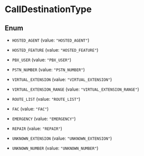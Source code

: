 <!--  Copyright 2025 Cisco Systems Inc.

Permission is hereby granted, free of charge, to any person obtaining a copy
of this software and associated documentation files (the "Software"), to deal
in the Software without restriction, including without limitation the rights
to use, copy, modify, merge, publish, distribute, sublicense, and/or sell
copies of the Software, and to permit persons to whom the Software is
furnished to do so, subject to the following conditions:

The above copyright notice and this permission notice shall be included in
all copies or substantial portions of the Software.

THE SOFTWARE IS PROVIDED "AS IS", WITHOUT WARRANTY OF ANY KIND, EXPRESS OR
IMPLIED, INCLUDING BUT NOT LIMITED TO THE WARRANTIES OF MERCHANTABILITY,
FITNESS FOR A PARTICULAR PURPOSE AND NONINFRINGEMENT. IN NO EVENT SHALL THE
AUTHORS OR COPYRIGHT HOLDERS BE LIABLE FOR ANY CLAIM, DAMAGES OR OTHER
LIABILITY, WHETHER IN AN ACTION OF CONTRACT, TORT OR OTHERWISE, ARISING FROM,
OUT OF OR IN CONNECTION WITH THE SOFTWARE OR THE USE OR OTHER DEALINGS IN
THE SOFTWARE.-->


# CallDestinationType

## Enum


* `HOSTED_AGENT` (value: `"HOSTED_AGENT"`)

* `HOSTED_FEATURE` (value: `"HOSTED_FEATURE"`)

* `PBX_USER` (value: `"PBX_USER"`)

* `PSTN_NUMBER` (value: `"PSTN_NUMBER"`)

* `VIRTUAL_EXTENSION` (value: `"VIRTUAL_EXTENSION"`)

* `VIRTUAL_EXTENSION_RANGE` (value: `"VIRTUAL_EXTENSION_RANGE"`)

* `ROUTE_LIST` (value: `"ROUTE_LIST"`)

* `FAC` (value: `"FAC"`)

* `EMERGENCY` (value: `"EMERGENCY"`)

* `REPAIR` (value: `"REPAIR"`)

* `UNKNOWN_EXTENSION` (value: `"UNKNOWN_EXTENSION"`)

* `UNKNOWN_NUMBER` (value: `"UNKNOWN_NUMBER"`)



